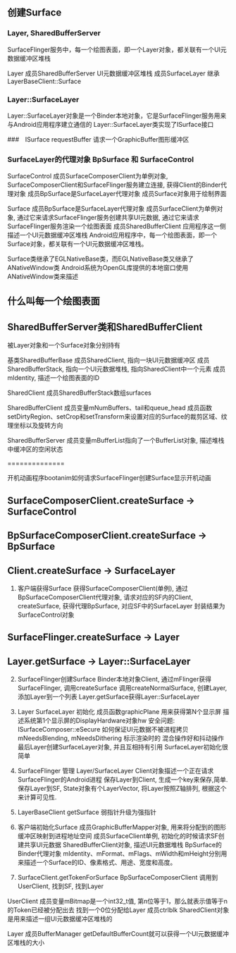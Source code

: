 ## 创建Surface

### Layer, SharedBufferServer
SurfaceFlinger服务中，每一个绘图表面，即一个Layer对象，都关联有一个UI元数据缓冲区堆栈

Layer
成员SharedBufferServer UI元数据缓冲区堆栈
成员SurfaceLayer 继承LayerBaseClient::Surface

### Layer::SurfaceLayer
Layer::SurfaceLayer对象是一个Binder本地对象，它是SurfaceFlinger服务用来与Android应用程序建立通信的
Layer::SurfaceLayer类实现了ISurface接口

###　ISurface
requestBuffer 请求一个GraphicBuffer图形缓冲区

### SurfaceLayer的代理对象 BpSurface 和 SurfaceControl
SurfaceControl 
成员SurfaceComposerClient为单例对象, 
SurfaceComposerClient和SurfaceFlinger服务建立连接, 获得Client的Binder代理对象
成员BpSurface是SurfaceLayer代理对象
成员Surface对象用于绘制界面

Surface
成员BpSurface是SurfaceLayer代理对象
成员SurfaceClient为单例对象, 通过它来请求SurfaceFlinger服务创建共享UI元数据, 通过它来请求SurfaceFlinger服务渲染一个绘图表面
成员SharedBufferClient 应用程序这一侧描述一个UI元数据缓冲区堆栈
Android应用程序中，每一个绘图表面，即一个Surface对象，都关联有一个UI元数据缓冲区堆栈。

Surface类继承了EGLNativeBase类，而EGLNativeBase类又继承了ANativeWindow类
Android系统为OpenGL库提供的本地窗口使用ANativeWindow类来描述

## 什么叫每一个绘图表面

## SharedBufferServer类和SharedBufferClient
被Layer对象和一个Surface对象分别持有

基类SharedBufferBase
成员SharedClient, 指向一块UI元数据缓冲区
成员SharedBufferStack, 指向一个UI元数据堆栈, 指向SharedClient中一个元素
成员mIdentity, 描述一个绘图表面的ID

SharedClient
成员SharedBufferStack数组surfaces

SharedBufferClient
成员变量mNumBuffers、tail和queue_head
成员函数setDirtyRegion、setCrop和setTransform来设置对应的Surface的裁剪区域、纹理坐标以及旋转方向

SharedBufferServer
成员变量mBufferList指向了一个BufferList对象, 描述堆栈中缓冲区的空闲状态


==============

开机动画程序bootanim如何请求SurfaceFlinger创建Surface显示开机动画

## SurfaceComposerClient.createSurface -> SurfaceControl

## BpSurfaceComposerClient.createSurface -> BpSurface

## Client.createSurface -> SurfaceLayer

1. 客户端获得Surface
获得SurfaceComposerClient(单例), 通过BpSurfaceComposerClient代理对象, 请求对应的SF内的Client, 
createSurface, 获得代理BpSurface, 对应SF中的SurfaceLayer
封装结果为SurfaceControl对象

## SurfaceFlinger.createSurface -> Layer

## Layer.getSurface -> Layer::SurfaceLayer

2. SurfaceFlinger创建Surface
Binder本地对象Client, 通过mFlinger获得 SurfaceFlinger, 调用createSurface
调用createNormalSurface, 创建Layer, 添加Layer到一个列表
Layer.getSurface获得Layer::SurfaceLayer

3. Layer SurfaceLayer 初始化
成员函数graphicPlane 用来获得第N个显示屏
描述系统第1个显示屏的DisplayHardware对象hw
安全问题: ISurfaceComposer::eSecure 如何保证UI元数据不被进程拷贝
mNeedsBlending, mNeedsDithering 标示渲染时的 混合操作好和抖动操作
最后Layer创建SurfaceLayer对象, 并且互相持有引用
SurfaceLayer初始化很简单

4. SurfaceFlinger 管理 Layer/SurfaceLayer
Client对象描述一个正在请求SurfaceFlinger的Android进程
保存Layer到Client, 生成一个key来保存,简单.
保存Layer到SF, State对象有个LayerVector, 将Layer按照Z轴排列, 根据这个来计算可见性.

5. LayerBaseClient getSurface
弱指针升级为强指针

6. 客户端初始化Surface
成员GraphicBufferMapper对象, 用来将分配到的图形缓冲区映射到进程地址空间
成员SurfaceClient单例, 初始化的时候请求SF创建共享UI元数据
SharedBufferClient对象, 描述UI元数据堆栈
BpSurface的Binder代理对象
mIdentity、mFormat、mFlags、mWidth和mHeight分别用来描述一个Surface的ID、像素格式、用途、宽度和高度。

7. SurfaceClient.getTokenForSurface
BpSurfaceComposerClient 调用到 UserClient, 找到SF, 找到Layer

UserClient
成员变量mBitmap是一个int32_t值, 第n位等于1，那么就表示值等于n的Token已经被分配出去
找到一个0位分配给Layer
成员ctrlblk SharedClient对象是用来描述一组UI元数据缓冲区堆栈的

Layer
成员BufferManager getDefaultBufferCount就可以获得一个UI元数据缓冲区堆栈的大小












































